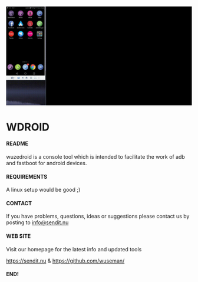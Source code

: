 ![Screenshot](/files/wdroid.gif)

# WDROID

#### README

wuzedroid is a console tool which is intended to facilitate
the work of adb and fastboot for android devices.

#### REQUIREMENTS

A linux setup would be good ;)

#### CONTACT 

If you have problems, questions, ideas or suggestions please contact
us by posting to info@sendit.nu

#### WEB SITE

Visit our homepage for the latest info and updated tools

https://sendit.nu & https://github.com/wuseman/

#### END!
